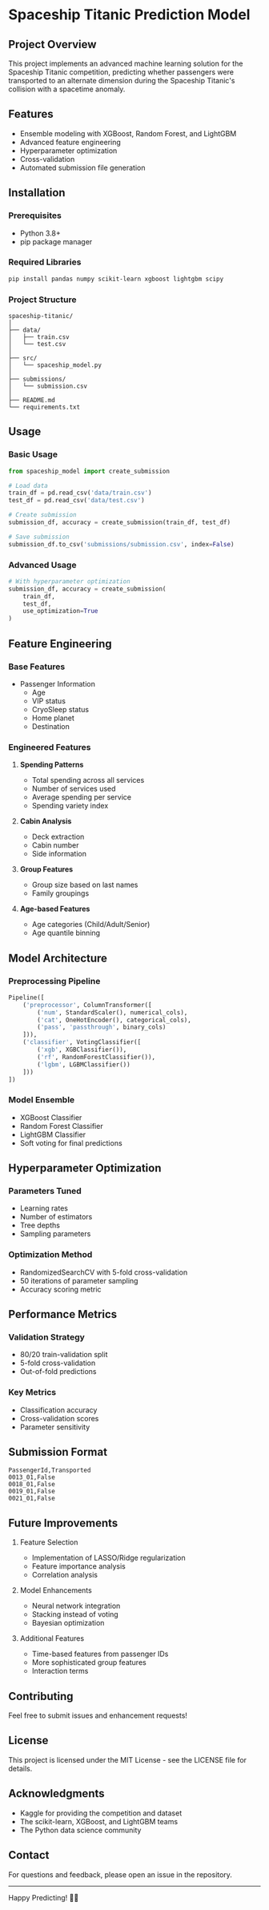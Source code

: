 # Spaceship Titanic Prediction Model

## Project Overview
This project implements an advanced machine learning solution for the Spaceship Titanic competition, predicting whether passengers were transported to an alternate dimension during the Spaceship Titanic's collision with a spacetime anomaly.

## Features
- Ensemble modeling with XGBoost, Random Forest, and LightGBM
- Advanced feature engineering
- Hyperparameter optimization
- Cross-validation
- Automated submission file generation

## Installation

### Prerequisites
- Python 3.8+
- pip package manager

### Required Libraries
```bash
pip install pandas numpy scikit-learn xgboost lightgbm scipy
```

### Project Structure
```
spaceship-titanic/
│
├── data/
│   ├── train.csv
│   └── test.csv
│
├── src/
│   └── spaceship_model.py
│
├── submissions/
│   └── submission.csv
│
├── README.md
└── requirements.txt
```

## Usage

### Basic Usage
```python
from spaceship_model import create_submission

# Load data
train_df = pd.read_csv('data/train.csv')
test_df = pd.read_csv('data/test.csv')

# Create submission
submission_df, accuracy = create_submission(train_df, test_df)

# Save submission
submission_df.to_csv('submissions/submission.csv', index=False)
```

### Advanced Usage
```python
# With hyperparameter optimization
submission_df, accuracy = create_submission(
    train_df, 
    test_df, 
    use_optimization=True
)
```

## Feature Engineering

### Base Features
- Passenger Information
  - Age
  - VIP status
  - CryoSleep status
  - Home planet
  - Destination

### Engineered Features
1. **Spending Patterns**
   - Total spending across all services
   - Number of services used
   - Average spending per service
   - Spending variety index

2. **Cabin Analysis**
   - Deck extraction
   - Cabin number
   - Side information

3. **Group Features**
   - Group size based on last names
   - Family groupings

4. **Age-based Features**
   - Age categories (Child/Adult/Senior)
   - Age quantile binning

## Model Architecture

### Preprocessing Pipeline
```python
Pipeline([
    ('preprocessor', ColumnTransformer([
        ('num', StandardScaler(), numerical_cols),
        ('cat', OneHotEncoder(), categorical_cols),
        ('pass', 'passthrough', binary_cols)
    ])),
    ('classifier', VotingClassifier([
        ('xgb', XGBClassifier()),
        ('rf', RandomForestClassifier()),
        ('lgbm', LGBMClassifier())
    ]))
])
```

### Model Ensemble
- XGBoost Classifier
- Random Forest Classifier
- LightGBM Classifier
- Soft voting for final predictions

## Hyperparameter Optimization

### Parameters Tuned
- Learning rates
- Number of estimators
- Tree depths
- Sampling parameters

### Optimization Method
- RandomizedSearchCV with 5-fold cross-validation
- 50 iterations of parameter sampling
- Accuracy scoring metric

## Performance Metrics

### Validation Strategy
- 80/20 train-validation split
- 5-fold cross-validation
- Out-of-fold predictions

### Key Metrics
- Classification accuracy
- Cross-validation scores
- Parameter sensitivity

## Submission Format
```csv
PassengerId,Transported
0013_01,False
0018_01,False
0019_01,False
0021_01,False
```

## Future Improvements
1. Feature Selection
   - Implementation of LASSO/Ridge regularization
   - Feature importance analysis
   - Correlation analysis

2. Model Enhancements
   - Neural network integration
   - Stacking instead of voting
   - Bayesian optimization

3. Additional Features
   - Time-based features from passenger IDs
   - More sophisticated group features
   - Interaction terms

## Contributing
Feel free to submit issues and enhancement requests!

## License
This project is licensed under the MIT License - see the LICENSE file for details.

## Acknowledgments
- Kaggle for providing the competition and dataset
- The scikit-learn, XGBoost, and LightGBM teams
- The Python data science community

## Contact
For questions and feedback, please open an issue in the repository.

---
Happy Predicting! 🚀✨
